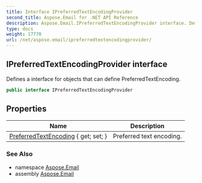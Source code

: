 ```yaml
---
title: Interface IPreferredTextEncodingProvider
second_title: Aspose.Email for .NET API Reference
description: Aspose.Email.IPreferredTextEncodingProvider interface. Defines a interface for objects that can define PreferredTextEncoding
type: docs
weight: 17770
url: /net/aspose.email/ipreferredtextencodingprovider/
---
```

## IPreferredTextEncodingProvider interface

Defines a interface for objects that can define PreferredTextEncoding.

```csharp
public interface IPreferredTextEncodingProvider
```

## Properties

| Name | Description |
| --- | --- |
| [PreferredTextEncoding](../../aspose.email/ipreferredtextencodingprovider/preferredtextencoding/) { get; set; } | Preferred text encoding. |

### See Also

* namespace [Aspose.Email](../../aspose.email/)
* assembly [Aspose.Email](../../)


